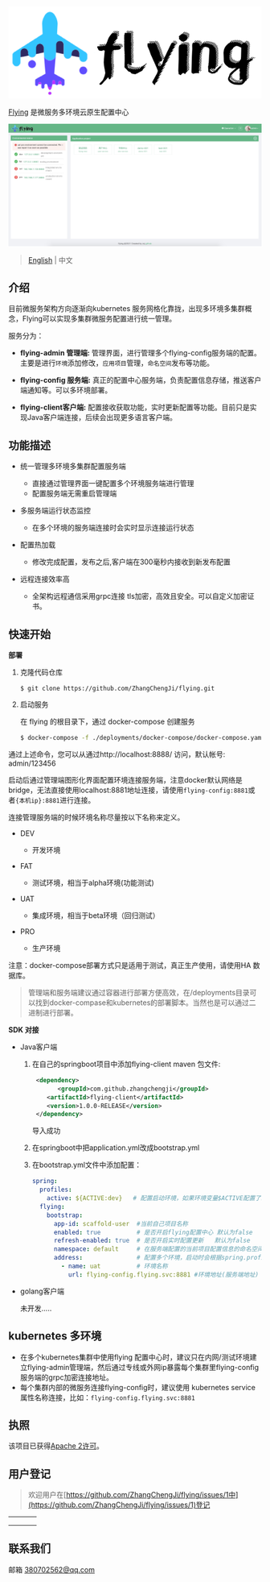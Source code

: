 ![flying](./docs/image/flying.png)

[Flying](https://github.com/ZhangChengJi/flying.git) 是微服务多环境云原生配置中心

![home](./docs/image/flying-home.jpg)

> [English](README.md) | 中文

## 介绍

目前微服务架构方向逐渐向kubernetes 服务网格化靠拢，出现多环境多集群概念，Flying可以实现多集群微服务配置进行统一管理。

服务分为：

+ **flying-admin 管理端:**    管理界面，进行管理多个flying-config服务端的配置。主要是进行`环境`添加修改，`应用项目`管理，`命名空间`发布等功能。

+ **flying-config 服务端:**     真正的配置中心服务端，负责配置信息存储，推送客户端通知等。可以多环境部署。

+ **flying-client客户端:**   配置接收获取功能，实时更新配置等功能。目前只是实现Java客户端连接，后续会出现更多语言客户端。

## 功能描述 

+ 统一管理多环境多集群配置服务端
  + 直接通过管理界面一键配置多个环境服务端进行管理
  + 配置服务端无需重启管理端
+ 多服务端运行状态监控
  + 在多个环境的服务端连接时会实时显示连接运行状态

+ 配置热加载
  + 修改完成配置，发布之后,客户端在300毫秒内接收到新发布配置
+ 远程连接效率高
  + 全架构远程通信采用grpc连接 tls加密，高效且安全。可以自定义加密证书。



## 快速开始

**部署**

1. 克隆代码仓库

   ```shell
   $ git clone https://github.com/ZhangChengJi/flying.git
   ```

2. 启动服务

   在 flying 的根目录下，通过 docker-compose 创建服务

    ```sh
   $ docker-compose -f ./deployments/docker-compose/docker-compose.yaml up
    ```

通过上述命令，您可以从通过http://localhost:8888/ 访问，默认帐号: admin/123456

启动后通过管理端图形化界面配置环境连接服务端，注意docker默认网络是bridge，无法直接使用localhost:8881地址连接，请使用`flying-config:8881`或者`{本机ip}:8881`进行连接。

连接管理服务端的时候环境名称尽量按以下名称来定义。

- DEV

  - 开发环境

- FAT

  - 测试环境，相当于alpha环境(功能测试)

- UAT

  - 集成环境，相当于beta环境（回归测试）

- PRO

  - 生产环境

    

注意：docker-compose部署方式只是适用于测试，真正生产使用，请使用HA 数据库。

>管理端和服务端建议通过容器进行部署方便高效，在/deployments目录可以找到docker-compase和kubernetes的部署脚本。当然也是可以通过二进制进行部署。



**SDK 对接**

+ Java客户端

  1. 在自己的springboot项目中添加flying-client maven 包文件:

     ```xml
      <dependency>
     		<groupId>com.github.zhangchengji</groupId>
         <artifactId>flying-client</artifactId>
         <version>1.0.0-RELEASE</version>
      </dependency>
     ```

     导入成功

  2. 在springboot中把application.yml改成bootstrap.yml

  3. 在bootstrap.yml文件中添加配置：

     ```yml
     spring:
       profiles:
         active: ${ACTIVE:dev}   # 配置启动环境，如果环境变量$ACTIVE配置了环境名称那么默认使用$ACTIVE的
       flying:
         bootstrap:
           app-id: scaffold-user  #当前自己项目名称
           enabled: true          # 是否开启flying配置中心 默认为false
           refresh-enabled: true  # 是否开启实时配置更新   默认为false
           namespace: default     # 在服务端配置的当前项目配置信息的命名空间名称，可以有多个，多个逗号分隔
           address:               # 配置多个环境，启动时会根据spring.profiles.active环境名称进行选择环境加载配置
             - name: uat          # 环境名称
               url: flying-config.flying.svc:8881 #环境地址(服务端地址)
     ```

     

+ golang客户端

  未开发.....

## kubernetes 多环境

+ 在多个kubernetes集群中使用flying 配置中心时，建议只在内网/测试环境建立flying-admin管理端，然后通过专线或外网ip暴露每个集群里flying-config服务端的grpc加密连接地址。
+ 每个集群内部的微服务连接flying-config时，建议使用 kubernetes service属性名称连接，比如：`flying-config.flying.svc:8881`

## 执照

该项目已获得[Apache 2许可](https://github.com/ZhangChengJi/flying/blob/master/LICENSE)。

## 用户登记

> 欢迎用户在[https://github.com/ZhangChengJi/flying/issues/1中](https://github.com/ZhangChengJi/flying/issues/1)登记

|      |      |      |      |
| ---- | ---- | ---- | ---- |
|      |      |      |      |
|      |      |      |      |
|      |      |      |      |



## 联系我们

邮箱 380702562@qq.com

